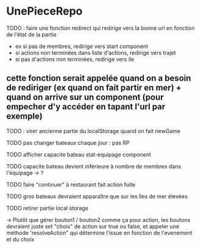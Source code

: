 # UnePieceRepo
TODO : faire une fonction redirect qui redirige vers la bonne url en fonction de l'état de la partie 
- ex si pas de membres, redirige vers start component
- si actions non terminées dans liste d'actions, redirige vers trajet
- si pas d'actions non terminées, redirige vers ile
## cette fonction serait appelée quand on a besoin de rediriger (ex quand on fait partir en mer) + quand on arrive sur un component (pour empecher d'y accéder en tapant l'url par exemple)

TODO : virer ancienne partie du localStorage quand on fait newGame

TODO pas changer bateaux chaque jour : pas RP

TODO afficher capacite bateau stat-equipage component

TODO capacite bateau devient inférieure à nombre de membres dans l'équipage -> ?

TODO faire "continuer" à restaurant fait action fuite

TODO gros bateaux devraient apparaître que sur les îles de mer élevées

TODO retirer partie local storage


-> Plutôt que gérer bouton1 / bouton2 comme ça pour action, les boutons devraient juste set "choix" de action sur true ou false, et appeler une méthode 'resolveAction" qui détermine l'issue en fonction de l'evenement et du choix